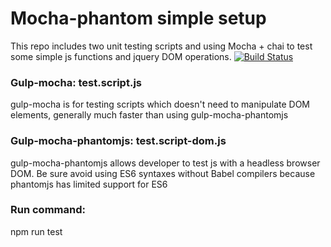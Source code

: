 # Mocha-phantom simple setup 

This repo includes two unit testing scripts and using Mocha + chai to test some simple js functions and jquery DOM operations. [![Build Status](https://travis-ci.org/chenchenalex/mocha-phantomjs-examples.svg?branch=master)](https://travis-ci.org/chenchenalex/mocha-phantomjs-examples) 

### Gulp-mocha: test.script.js

gulp-mocha is for testing scripts which doesn't need to manipulate DOM elements, generally much faster than using gulp-mocha-phantomjs

### Gulp-mocha-phantomjs: test.script-dom.js

gulp-mocha-phantomjs allows developer to test js with a headless browser DOM. Be sure avoid using ES6 syntaxes without Babel compilers because phantomjs has limited support for ES6


### Run command: 
npm run test